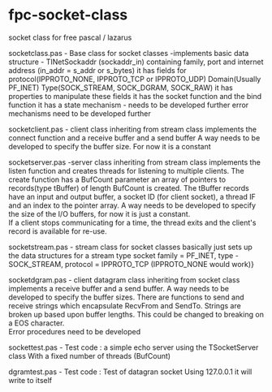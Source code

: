 fpc-socket-class
================

socket class for free pascal / lazarus


socketclass.pas  - Base class for socket classes -implements basic data structure - TINetSockaddr (sockaddr_in)
containing family,  port and internet address (in_addr = s_addr  or s_bytes)
it has fields for protocol(IPPROTO_NONE, IPPROTO_TCP or IPPROTO_UDP)
   Domain(Usually PF_INET)
   Type(SOCK_STREAM, SOCK_DGRAM,  SOCK_RAW)
it has properties to manipulate these fields
it has the socket function and the bind function
it has a state mechanism - needs to be developed further
error mechanisms need to be developed further

socketclient.pas - client class inheriting from stream class
implements the connect function and a receive buffer and a send buffer
A way needs to be developed to specify the buffer size.
For now it is a constant

socketserver.pas -server class inheriting from stream class
implements the listen function and creates threads for listening 
  to multiple clients. The create function has a BufCount parameter
  an array of pointers to records(type tBuffer) of length BufCount
  is created. The tBuffer records have an input and output buffer,
  a socket ID (for client socket), a thread IF and an index to the 
  pointer array.
A way needs to be developed to specify the size of the I/O buffers,
  for now it is just a constant.  
  If a client stops communicating for a time, the thread exits and the
  client's record is available for re-use.
  
  socketstream.pas - stream class for socket classes
basically just sets up the data structures for a stream type socket
family = PF_INET, type - SOCK_STREAM, protocol = IPPROTO_TCP 
  (IPPROTO_NONE  would work)}
  
  socketdgram.pas - client datagram class inheriting from socket class
implements a receive buffer and a send buffer.
A way needs to be developed to specify the buffer sizes.
There are functions to send and receive strings which encapsulate 
   RecvFrom and SendTo.
Strings are broken up based upon buffer lengths. This could be changed
to breaking on a EOS character.   
Error procedures need to be developed

sockettest.pas - Test code : a simple echo server using the TSocketServer class
 With a fixed number of threads (BufCount)
 
 dgramtest.pas - Test code : Test of datagran socket
Using 127.0.0.1 it will write to itself
